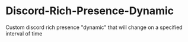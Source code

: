# Discord-Rich-Presence-Dynamic
Custom discord rich presence "dynamic" that will change on a specified interval of time
